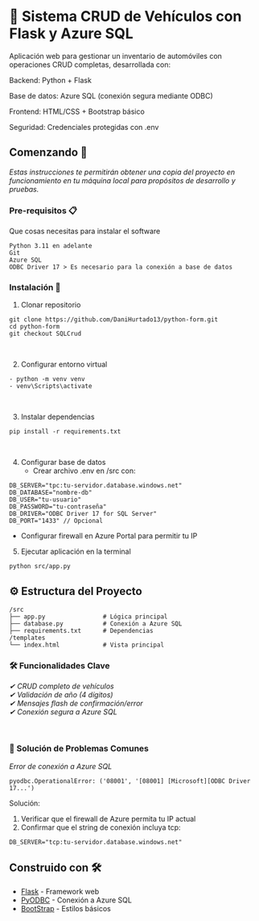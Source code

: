# 🚗 Sistema CRUD de Vehículos con Flask y Azure SQL
Aplicación web para gestionar un inventario de automóviles con operaciones CRUD completas, desarrollada con:

Backend: Python + Flask

Base de datos: Azure SQL (conexión segura mediante ODBC)

Frontend: HTML/CSS + Bootstrap básico

Seguridad: Credenciales protegidas con .env

## Comenzando 🚀

_Estas instrucciones te permitirán obtener una copia del proyecto en funcionamiento en tu máquina local para propósitos de desarrollo y pruebas._

### Pre-requisitos 📋

Que cosas necesitas para instalar el software

```
Python 3.11 en adelante
Git
Azure SQL
ODBC Driver 17 > Es necesario para la conexión a base de datos
```

### Instalación 🔧

1. Clonar repositorio
```
git clone https://github.com/DaniHurtado13/python-form.git
cd python-form
git checkout SQLCrud
```
<br>

2. Configurar entorno virtual
```
- python -m venv venv
- venv\Scripts\activate
```

<br>

3. Instalar dependencias
```
pip install -r requirements.txt
```

<br>

4. Configurar base de datos <br>
   - Crear archivo .env en /src con:
```
DB_SERVER="tpc:tu-servidor.database.windows.net"
DB_DATABASE="nombre-db"
DB_USER="tu-usuario"
DB_PASSWORD="tu-contraseña"
DB_DRIVER="ODBC Driver 17 for SQL Server"
DB_PORT="1433" // Opcional
```
  - Configurar firewall en Azure Portal para permitir tu IP



5. Ejecutar aplicación en la terminal
```
python src/app.py
```


## ⚙️ Estructura del Proyecto

```
/src
├── app.py                # Lógica principal
├── database.py           # Conexión a Azure SQL
├── requirements.txt      # Dependencias
/templates
└── index.html            # Vista principal
```


### 🛠️ Funcionalidades Clave

_✔ CRUD completo de vehículos <br>
✔ Validación de año (4 dígitos) <br>
✔ Mensajes flash de confirmación/error <br>
✔ Conexión segura a Azure SQL_ 

<br>

### 🚨 Solución de Problemas Comunes
_Error de conexión a Azure SQL_
```
pyodbc.OperationalError: ('08001', '[08001] [Microsoft][ODBC Driver 17...')
```

Solución:
   1. Verificar que el firewall de Azure permita tu IP actual
   2. Confirmar que el string de conexión incluya tcp:

```
DB_SERVER="tcp:tu-servidor.database.windows.net"
```

## Construido con 🛠️

* [Flask](https://flask.palletsprojects.com/en/stable/) - Framework web
* [PyODBC](https://github.com/mkleehammer/pyodbc) - Conexión a Azure SQL
* [BootStrap](https://getbootstrap.com/) -  Estilos básicos

